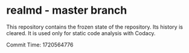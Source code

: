 # realmd - master branch

This repository contains the frozen state of the repository.
Its history is cleared. It is used only for static code
analysis with Codacy.

Commit Time: 1720564776